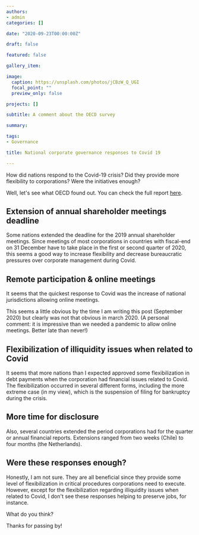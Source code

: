 ```yaml
---
authors:
- admin
categories: []

date: "2020-09-23T00:00:00Z"

draft: false

featured: false

gallery_item:

image:
  caption: https://unsplash.com/photos/jCBzW_Q_UGI
  focal_point: ""
  preview_only: false

projects: []

subtitle: A comment about the OECD survey 

summary: 

tags:
- Governance

title: National corporate governance responses to Covid 19

---
```


How did nations respond to the Covid-19 crisis? Did they provide more flexibility to corporations? Were the initiatives enough?

Well, let's see what OECD found out. You can check the full report [here](https://www.oecd.org/corporate/national-corporate-governance-related-initiatives-during-the-covid-19-crisis.htm).



## Extension of annual shareholder meetings deadline 

Some nations extended the deadline for the 2019 annual shareholder meetings. Since meetings of most corporations in countries with fiscal-end on 31 December have to take place in the first or second quarter of 2020, this seems a good way to increase flexibility and decrease bureaucratic pressures over corporate management during Covid.



## Remote participation & online meetings

It seems that the quickest response to Covid was the increase of national jurisdictions allowing online meetings.

This seems a little obvious by the time I am writing this post (September 2020) but clearly was not that obvious in march 2020. (A personal comment: it is impressive than we needed a pandemic to allow online meetings. Better late than never!)


## Flexibilization of illiquidity issues when related to Covid

It seems that more nations than I expected approved some flexibilization in debt payments when the corporation had financial issues related to Covid. The flexibilization occurred in several different forms, including the more extreme case (in my view), which is the suspension of filing for bankruptcy during the crisis. 




## More time for disclosure

Also, several countries extended the period corporations had for the quarter or annual financial reports. Extensions ranged from two weeks (Chile) to four months (the Netherlands). 



## Were these responses enough?

Honestly, I am not sure. They are all beneficial since they provide some level of flexibilization in critical procedures corporations need to execute. However, except for the flexibilization regarding illiquidity issues when related to Covid, I don't see these responses helping to preserve jobs, for instance. 

What do you think? 

Thanks for passing by!



    
    
    
    
    

    